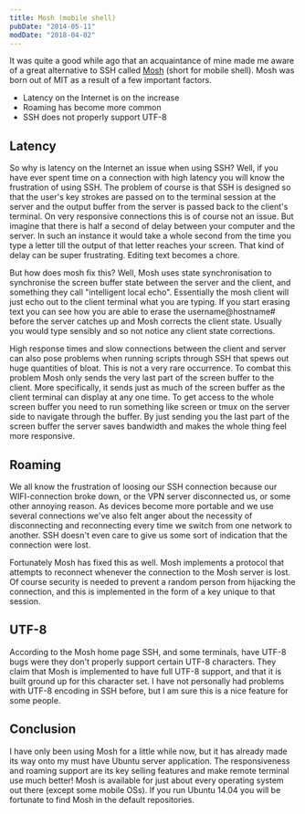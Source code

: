 ```yaml
---
title: Mosh (mobile shell)
pubDate: "2014-05-11"
modDate: "2018-04-02"
---
```


It was quite a good while ago that an acquaintance of mine made me aware of a great alternative to SSH called [Mosh](http://mosh.mit.edu/) (short for mobile shell). Mosh was born out of MIT as a result of a few important factors.

- Latency on the Internet is on the increase
- Roaming has become more common
- SSH does not properly support UTF-8

## Latency

So why is latency on the Internet an issue when using SSH? Well, if you have ever spent time on a connection with high latency you will know the frustration of using SSH. The problem of course is that SSH is designed so that the user's key strokes are passed on to the terminal session at the server and the output buffer from the server is passed back to the client's terminal. On very responsive connections this is of course not an issue. But imagine that there is half a second of delay between your computer and the server. In such an instance it would take a whole second from the time you type a letter till the output of that letter reaches your screen. That kind of delay can be super frustrating. Editing text becomes a chore.

But how does mosh fix this? Well, Mosh uses state synchronisation to synchronise the screen buffer state between the server and the client, and something they call "intelligent local echo". Essentially the mosh client will just echo out to the client terminal what you are typing. If you start erasing text you can see how you are able to erase the username@hostname# before the server catches up and Mosh corrects the client state. Usually you would type sensibly and so not notice any client state corrections.

High response times and slow connections between the client and server can also pose problems when running scripts through SSH that spews out huge quantities of bloat. This is not a very rare occurrence. To combat this problem Mosh only sends the very last part of the screen buffer to the client. More specifically, it sends just as much of the screen buffer as the client terminal can display at any one time. To get access to the whole screen buffer you need to run something like screen or tmux on the server side to navigate through the buffer. By just sending you the last part of the screen buffer the server saves bandwidth and makes the whole thing feel more responsive.

## Roaming

We all know the frustration of loosing our SSH connection because our WIFI-connection broke down, or the VPN server disconnected us, or some other annoying reason. As devices become more portable and we use several connections we've also felt anger about the necessity of disconnecting and reconnecting every time we switch from one network to another. SSH doesn't even care to give us some sort of indication that the connection were lost.

Fortunately Mosh has fixed this as well. Mosh implements a protocol that attempts to reconnect whenever the connection to the Mosh server is lost. Of course security is needed to prevent a random person from hijacking the connection, and this is implemented in the form of a key unique to that session.

## UTF-8

According to the Mosh home page SSH, and some terminals, have UTF-8 bugs were they don't properly support certain UTF-8 characters. They claim that Mosh is implemented to have full UTF-8 support, and that it is built ground up for this character set. I have not personally had problems with UTF-8 encoding in SSH before, but I am sure this is a nice feature for some people.

## Conclusion

I have only been using Mosh for a little while now, but it has already made its way onto my must have Ubuntu server application. The responsiveness and roaming support are its key selling features and make remote terminal use much better! Mosh is available for just about every operating system out there (except some mobile OSs). If you run Ubuntu 14.04 you will be fortunate to find Mosh in the default repositories.
